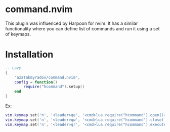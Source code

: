 # command.nvim

This plugin was influenced by Harpoon for nvim. It has a similar functionality
where you can define list of commands and run it using a set of keymaps.

# Installation
```lua
-- Lazy
{
    'azatakmyradov/command.nvim',
    config = function()
        require("hcommand").setup()
    end
}
```

Ex:
```lua
vim.keymap.set('n', '<leader>qe', '<cmd>lua require("hcommand").open()<cr>', { noremap = true, silent = true })
vim.keymap.set('n', '<leader>qw', '<cmd>lua require("hcommand").close()<cr>', { noremap = true, silent = true })
vim.keymap.set('n', '<leader>qr', '<cmd>lua require("hcommand").execute(1)<cr>', { noremap = true, silent = true })
```
